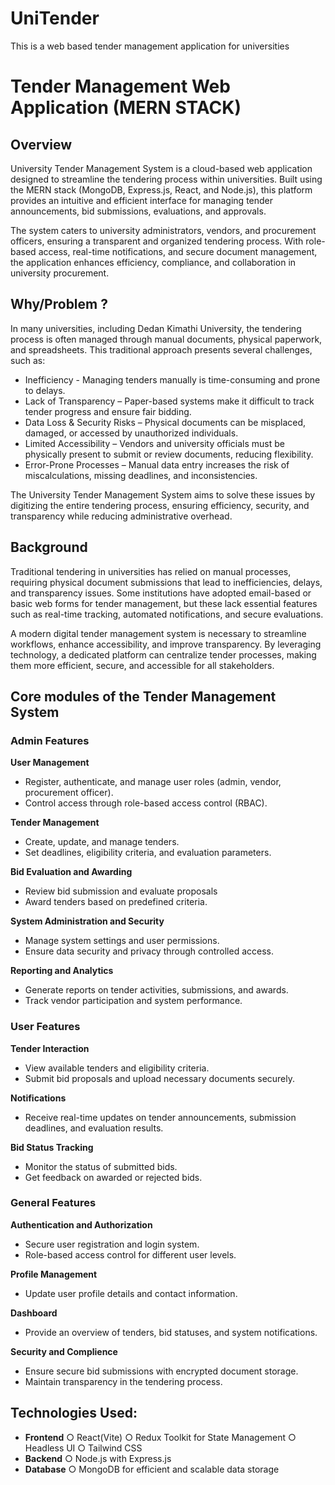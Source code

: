 # UniTender
This is a web based tender management application for universities

# Tender Management Web Application (MERN STACK)
## Overview

University Tender Management System is a cloud-based web application designed to streamline the tendering process within universities. Built using the MERN stack (MongoDB, Express.js, React, and Node.js), this platform provides an intuitive and efficient interface for managing tender announcements, bid submissions, evaluations, and approvals.

The system caters to university administrators, vendors, and procurement officers, ensuring a transparent and organized tendering process. With role-based access, real-time notifications, and secure document management, the application enhances efficiency, compliance, and collaboration in university procurement.
## Why/Problem ?

In many universities, including Dedan Kimathi University, the tendering process is often managed through manual documents, physical paperwork, and spreadsheets. This traditional approach presents several challenges, such as:
+ Inefficiency - Managing tenders manually is time-consuming and prone to delays.
+ Lack of Transparency – Paper-based systems make it difficult to track tender progress and ensure fair bidding.
+ Data Loss & Security Risks – Physical documents can be misplaced, damaged, or accessed by unauthorized individuals.
+ Limited Accessibility – Vendors and university officials must be physically present to submit or review documents, reducing flexibility.
+ Error-Prone Processes – Manual data entry increases the risk of miscalculations, missing deadlines, and inconsistencies.

The University Tender Management System aims to solve these issues by digitizing the entire tendering process, ensuring efficiency, security, and transparency while reducing administrative overhead.
## Background

Traditional tendering in universities has relied on manual processes, requiring physical document submissions that lead to inefficiencies, delays, and transparency issues. Some institutions have adopted email-based or basic web forms for tender management, but these lack essential features such as real-time tracking, automated notifications, and secure evaluations.

A modern digital tender management system is necessary to streamline workflows, enhance accessibility, and improve transparency. By leveraging technology, a dedicated platform can centralize tender processes, making them more efficient, secure, and accessible for all stakeholders.

## Core modules of the Tender Management System
### Admin Features
**User Management**
+ Register, authenticate, and manage user roles (admin, vendor, procurement officer).
+ Control access through role-based access control (RBAC).
  
**Tender Management**
+ Create, update, and manage tenders.
+ Set deadlines, eligibility criteria, and evaluation parameters.
  
**Bid Evaluation and Awarding**
+ Review bid submission and evaluate proposals
+ Award tenders based on predefined criteria.
  
**System Administration and Security**
+ Manage system settings and user permissions.
+ Ensure data security and privacy through controlled access.
  
**Reporting and Analytics**
+ Generate reports on tender activities, submissions, and awards.
+ Track vendor participation and system performance.
  
### User Features
**Tender Interaction**
+ View available tenders and eligibility criteria.
+ Submit bid proposals and upload necessary documents securely.
  
**Notifications**
+ Receive real-time updates on tender announcements, submission deadlines, and evaluation results.
  
**Bid Status Tracking**
+ Monitor the status of submitted bids.
+ Get feedback on awarded or rejected bids.
  
### General Features
**Authentication and Authorization**
+ Secure user registration and login system.
+ Role-based access control for different user levels.

**Profile Management**
+ Update user profile details and contact information.

**Dashboard**
+ Provide an overview of tenders, bid statuses, and system notifications.

**Security and Complience**
+ Ensure secure bid submissions with encrypted document storage.
+ Maintain transparency in the tendering process.

## Technologies Used:
+ **Frontend**
      ○ React(Vite)
      ○ Redux Toolkit for State Management
      ○ Headless UI
      ○ Tailwind CSS
+ **Backend**
      ○ Node.js with Express.js
+ **Database**
      ○ MongoDB for efficient and scalable data storage
      
